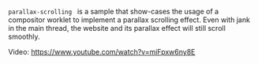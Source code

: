 `parallax-scrolling ` is a sample that show-cases the usage of a compositor
worklet to implement a parallax scrolling effect. Even with jank in the main
thread, the website and its parallax effect will still scroll smoothly.

Video: https://www.youtube.com/watch?v=miFpxw6ny8E
